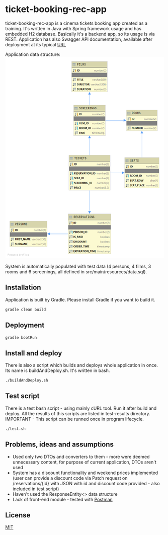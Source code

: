 # ticket-booking-rec-app

ticket-booking-rec-app is a cinema tickets booking app created as a training.
It's written in Java with Spring framework usage and has embedded H2 database.
Basically it's a backend app, so its usage is via REST. Application has also
Swagger API documentation, available after deployment at its typical
[URL](http://localhost:8080/swagger-ui.html)

Application data structure:
![Application data structure](/images/DatabaseSchema.png)


System is automatically populated with test data (4 persons, 4 films, 3 rooms
and 6 screenings, all defined in src/main/resources/data.sql).

## Installation

Application is built by Gradle. Please install Gradle if you want to build it.

```bash
gradle clean build
```

## Deployment

```bash
gradle bootRun
```

## Install and deploy

There is also a script which builds and deploys whole application in once.
Its name is buildAndDeploy.sh. It's written in bash.

```bash
./buildAndDeploy.sh
```

## Test script

There is a test bash script - using mainly cURL tool. Run it after build and
deploy. All the results of this scripts are listed in test-results directory.
IMPORTANT - This script can be runned once in program lifecycle.

```bash
./test.sh
```

## Problems, ideas and assumptions
- Used only two DTOs and converters to them - more were deemed unnecessary
  content, for purpose of current application, DTOs aren't used
- System has a discount functionality and weekend prices implemented (user can
	provide a discount code via Patch request on /reservations/{id} with JSON
	with id and discount code provided - also included in test script)
- Haven't used the ResponseEntity<> data structure
- Lack of front-end module - tested with [Postman](https://www.postman.com)

## License
[MIT](https://choosealicense.com/licenses/mit/)
